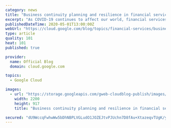```yaml
---
category: news
title: "Business continuity planning and resilience in financial services during COVID-19 and beyond"
excerpt: "As COVID-19 continues to affect our world, financial services organizations are working hard to ensure their services are available to all who need them. In many countries, financial services are “essential” and must remain available throughout COVID-19 for important reasons, including national economic"
publishedDateTime: 2020-05-01T13:00:00Z
webUrl: "https://cloud.google.com/blog/topics/financial-services/business-continuity-planning-and-resilience-in-financial-services-during-covid-19-and-beyond/"
type: article
quality: 101
heat: 101
published: true

provider:
  name: Official Blog
  domain: cloud.google.com

topics:
  - Google Cloud

images:
  - url: "https://storage.googleapis.com/gweb-cloudblog-publish/images/GCP_Finserve1_1.max-2200x2200.jpg"
    width: 2200
    height: 917
    title: "Business continuity planning and resilience in financial services during COVID-19 and beyond"

secured: "dU9WccqFwhwWw5bDhNBPLVGLudO1JOZEJtvPJUchn7D8fAu+XtazeqvTUgK/yGtjODAvVzj9H3p8PksfsLaAmLWKryou5kzNRVJiQetnslwAF75kwX7Wc5ksmClpUD0RpzTIpejoUzydYIlcoUEc629j5knO3m3ruFIlmtXmawUHYx4ZK3eI8KbrFMHPCAynM6Ij2zjfaFxF+RYz36gUn3KaJfKhpJGMLO6qqKs5PrnNQdSLg2AOiY+588Kgb6amdg+9Evb67bFHkfJnb/HM8AicMXktdjlAvw5RsnRMw9S/r9R18/leP8Kpu19Xw8vyGnyhzZCG2ziesGhMYhI4uQ==;doP4dks5whjRujD42AEEZg=="
---
```


